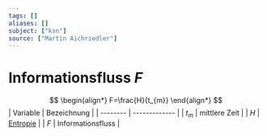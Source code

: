 ```yaml
---
tags: []
aliases: []
subject: ["ksn"]
source: ["Martin Aichriedler"]
---
```


# Informationsfluss $F$
$$
\begin{align*}
F=\frac{H}{t_{m}}
\end{align*}
$$
| Variable | Bezeichnung   |
| -------- | ------------- |
| $t_{m}$  | mittlere Zeit |
| $H$      | [Entropie](Informationsgehalt%20&%20Entropie%5C)      |
| $F$      | Informationsfluss              |
